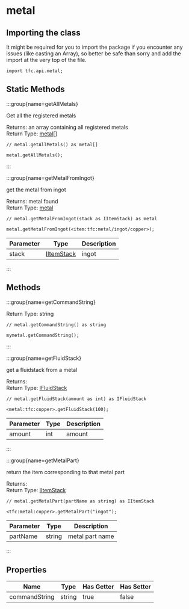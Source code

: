 # metal

## Importing the class

It might be required for you to import the package if you encounter any issues (like casting an Array), so better be safe than sorry and add the import at the very top of the file.
```zenscript
import tfc.api.metal;
```


## Static Methods

:::group{name=getAllMetals}

Get all the registered metals

Returns: an array containing all registered metals  
Return Type: [metal](/mods/TFCTweaker/Api/Expansion/Metal)[]

```zenscript
// metal.getAllMetals() as metal[]

metal.getAllMetals();
```

:::

:::group{name=getMetalFromIngot}

get the metal from ingot

Returns: metal found  
Return Type: [metal](/mods/TFCTweaker/Api/Expansion/Metal)

```zenscript
// metal.getMetalFromIngot(stack as IItemStack) as metal

metal.getMetalFromIngot(<item:tfc:metal/ingot/copper>);
```

| Parameter |                    Type                    | Description |
|-----------|--------------------------------------------|-------------|
| stack     | [IItemStack](/vanilla/api/item/IItemStack) | ingot       |


:::

## Methods

:::group{name=getCommandString}

Return Type: string

```zenscript
// metal.getCommandString() as string

mymetal.getCommandString();
```

:::

:::group{name=getFluidStack}

get a fluidstack from a metal

Returns:   
Return Type: [IFluidStack](/forge/api/fluid/IFluidStack)

```zenscript
// metal.getFluidStack(amount as int) as IFluidStack

<metal:tfc:copper>.getFluidStack(100);
```

| Parameter | Type | Description |
|-----------|------|-------------|
| amount    | int  | amount      |


:::

:::group{name=getMetalPart}

return the item corresponding to that metal part

Returns:   
Return Type: [IItemStack](/vanilla/api/item/IItemStack)

```zenscript
// metal.getMetalPart(partName as string) as IItemStack

<tfc:metal:copper>.getMetalPart("ingot");
```

| Parameter |  Type  |   Description   |
|-----------|--------|-----------------|
| partName  | string | metal part name |


:::


## Properties

|     Name      |  Type  | Has Getter | Has Setter |
|---------------|--------|------------|------------|
| commandString | string | true       | false      |

